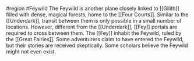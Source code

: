 #region #Feywild
The Feywild is another plane closely linked to [[Gilith]] filled with dense, magical forests, home to the [[Four Courts]]. Similar to the [[Underdark]], transit between them is only possible in a small number of locations. However, different from the [[Underdark]], [[Fey]] portals are required to cross between them. The [[Fey]] inhabit the Feywild, ruled by the [[Great Fairies]]. Some adventurers claim to have entered the Feywild, but their stories are received skeptically. Some scholars believe the Feywild might not even exist.